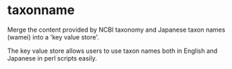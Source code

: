 # taxonname

Merge the content provided by NCBI taxonomy and Japanese taxon names (wamei) into a 'key value store'.

The key value store allows users to use taxon names both in English and Japanese in perl scripts easily.
